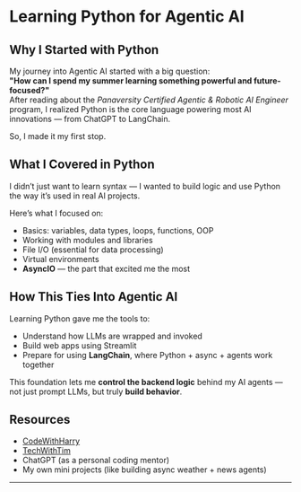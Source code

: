 # Learning Python for Agentic AI

## Why I Started with Python

My journey into Agentic AI started with a big question:  
**"How can I spend my summer learning something powerful and future-focused?"**  
After reading about the *Panaversity Certified Agentic & Robotic AI Engineer* program, I realized Python is the core language powering most AI innovations — from ChatGPT to LangChain.

So, I made it my first stop.

## What I Covered in Python

I didn’t just want to learn syntax — I wanted to build logic and use Python the way it’s used in real AI projects.

Here’s what I focused on:

-  Basics: variables, data types, loops, functions, OOP  
-  Working with modules and libraries  
-  File I/O (essential for data processing)  
-  Virtual environments  
-  **AsyncIO** — the part that excited me the most


## How This Ties Into Agentic AI

Learning Python gave me the tools to:
- Understand how LLMs are wrapped and invoked
- Build web apps using Streamlit
- Prepare for using **LangChain**, where Python + async + agents work together

This foundation lets me **control the backend logic** behind my AI agents — not just prompt LLMs, but truly **build behavior**.


## Resources

- [CodeWithHarry](https://www.youtube.com/watch?v=7wnove7K-ZQ&list=PLu0W_9lII9agwh1XjRt242xIpHhPT2llg&ab_channel=CodeWithHarry)
- [TechWithTim](https://www.youtube.com/watch?v=Qb9s3UiMSTA&t=386s&ab_channel=TechWithTim)
- ChatGPT (as a personal coding mentor)
- My own mini projects (like building async weather + news agents)

---
